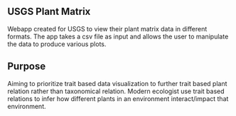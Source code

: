 ## **USGS Plant Matrix**
Webapp created for USGS to view their plant matrix data in different formats. The app takes a csv file as input and allows the user to manipulate the data to produce various plots.

## **Purpose**
Aiming to prioritize trait based data visualization to further trait based plant relation rather than taxonomical relation. Modern ecologist use trait based relations to infer how different plants in an environment interact/impact that environment.

